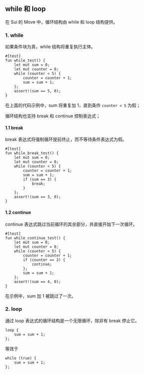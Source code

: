 ## while 和 loop

在 Sui 的 Move 中，循环结构由 while 和 loop 结构提供。

### 1. while
如果条件块为真，while 结构将重复执行主体。

```move
#[test]
fun while_test() {
    let mut sum = 0;
    let mut counter = 0;
    while (counter < 5) {
        counter = counter + 1;
        sum = sum + 1;
    };
    assert!(sum == 5, 0);
}
```

在上面的代码示例中，sum 将重复加 1，直到条件 `counter < 5` 为假；

循环结构也支持 break 和 continue 控制表达式；

#### 1.1 break
break 表达式将强制循环提前终止，而不等待条件表达式为假。

```move
#[test]
fun while_break_test() {
    let mut sum = 0;
    let mut counter = 0;
    while (counter < 5) {
        counter = counter + 1;
        sum = sum + 1;
        if (sum == 3) {
            break;
        }
    };
    assert!(sum == 3, 0);
}
```

#### 1.2 continue
continue 表达式跳过当前循环的其余部分，并直接开始下一次循环。

```move
#[test]
fun while_continue_test() {
    let mut sum = 0;
    let mut counter = 0;
    while (counter < 5) {
        counter = counter + 1;
        if (counter == 2) {
            continue;
        };
        sum = sum + 1;
    };
    assert!(sum == 4, 0);
}
```

在示例中，sum 加 1 被跳过了一次。

### 2. loop
通过 loop 表达式的循环结构是一个无限循环，除非有 break 停止它。

```move
loop {
    sum = sum + 1;
};
```

等效于

```move
while (true) {
    sum = sum + 1;
};
```